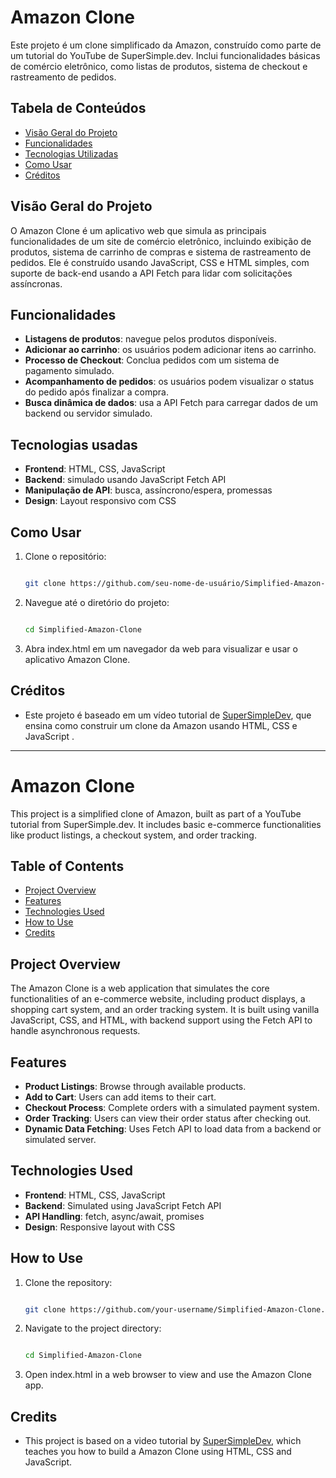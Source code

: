 # Amazon Clone

Este projeto é um clone simplificado da Amazon, construído como parte de um tutorial do YouTube de SuperSimple.dev. Inclui funcionalidades básicas de comércio eletrônico, como listas de produtos, sistema de checkout e rastreamento de pedidos.

## Tabela de Conteúdos

- [Visão Geral do Projeto](#visão-geral-do-projeto)
- [Funcionalidades](#funcionalidades)
- [Tecnologias Utilizadas](#tecnologias-usadas)
- [Como Usar](#como-usar)
- [Créditos](#créditos)

## Visão Geral do Projeto

O Amazon Clone é um aplicativo web que simula as principais funcionalidades de um site de comércio eletrônico, incluindo exibição de produtos, sistema de carrinho de compras e sistema de rastreamento de pedidos. Ele é construído usando JavaScript, CSS e HTML simples, com suporte de back-end usando a API Fetch para lidar com solicitações assíncronas.

## Funcionalidades

- **Listagens de produtos**: navegue pelos produtos disponíveis.
- **Adicionar ao carrinho**: os usuários podem adicionar itens ao carrinho.
- **Processo de Checkout**: Conclua pedidos com um sistema de pagamento simulado.
- **Acompanhamento de pedidos**: os usuários podem visualizar o status do pedido após finalizar a compra.
- **Busca dinâmica de dados**: usa a API Fetch para carregar dados de um backend ou servidor simulado.

## Tecnologias usadas

- **Frontend**: HTML, CSS, JavaScript
- **Backend**: simulado usando JavaScript Fetch API
- **Manipulação de API**: busca, assíncrono/espera, promessas
- **Design**: Layout responsivo com CSS

## Como Usar

1. Clone o repositório:

      ```bash

      git clone https://github.com/seu-nome-de-usuário/Simplified-Amazon-Clone.git
      ```

2. Navegue até o diretório do projeto:

   ```bash

   cd Simplified-Amazon-Clone
   ```

3. Abra index.html em um navegador da web para visualizar e usar o aplicativo Amazon Clone.

## Créditos

- Este projeto é baseado em um vídeo tutorial de [SuperSimpleDev](https://www.youtube.com/watch?v=EerdGm-ehJQ&t=4052s), que ensina como construir um clone da Amazon usando HTML, CSS e JavaScript .

---

# Amazon Clone

This project is a simplified clone of Amazon, built as part of a YouTube tutorial from SuperSimple.dev. It includes basic e-commerce functionalities like product listings, a checkout system, and order tracking.

## Table of Contents

- [Project Overview](#project-overview)
- [Features](#features)
- [Technologies Used](#technologies-used)
- [How to Use](#how-to-use)
- [Credits](#credits)

## Project Overview

The Amazon Clone is a web application that simulates the core functionalities of an e-commerce website, including product displays, a shopping cart system, and an order tracking system. It is built using vanilla JavaScript, CSS, and HTML, with backend support using the Fetch API to handle asynchronous requests.

## Features

- **Product Listings**: Browse through available products.
- **Add to Cart**: Users can add items to their cart.
- **Checkout Process**: Complete orders with a simulated payment system.
- **Order Tracking**: Users can view their order status after checking out.
- **Dynamic Data Fetching**: Uses Fetch API to load data from a backend or simulated server.

## Technologies Used

- **Frontend**: HTML, CSS, JavaScript
- **Backend**: Simulated using JavaScript Fetch API
- **API Handling**: fetch, async/await, promises
- **Design**: Responsive layout with CSS

## How to Use

1. Clone the repository:

   ```bash

   git clone https://github.com/your-username/Simplified-Amazon-Clone.git
   ```

2. Navigate to the project directory:

   ```bash

   cd Simplified-Amazon-Clone
   ```

3. Open index.html in a web browser to view and use the Amazon Clone app.

## Credits

- This project is based on a video tutorial by [SuperSimpleDev](https://www.youtube.com/watch?v=EerdGm-ehJQ&t=4052s), which teaches you how to build a Amazon Clone using HTML, CSS and JavaScript.
